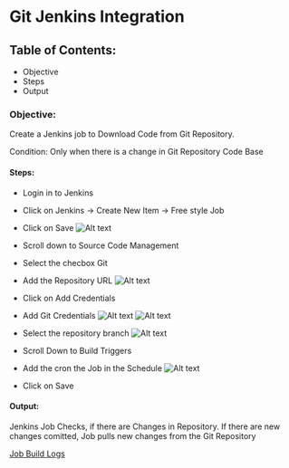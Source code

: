 # Git Jenkins Integration

## Table of Contents:

* Objective 
* Steps
* Output

### Objective:
Create a Jenkins job to Download Code from Git Repository.

Condition: Only when there is a change in Git Repository Code Base

#### Steps:

* Login in to Jenkins
* Click on Jenkins -> Create New Item -> Free style Job 
* Click on Save
![Alt text](https://github.com/starlord-dixon/Jenkins-Pipeline-Plugin-Tutorial/blob/master/images/Scenario%20101%20-%20Git/Create%20Job.png "Create Job")

* Scroll down to Source Code Management
* Select the checbox Git


* Add the Repository URL
![Alt text](https://github.com/starlord-dixon/Jenkins-Pipeline-Plugin-Tutorial/blob/master/images/Scenario%20101%20-%20Git/Add%20Repositoy%20URL.png "Create Job")
* Click on Add Credentials
* Add Git Credentials
![Alt text](https://github.com/starlord-dixon/Jenkins-Pipeline-Plugin-Tutorial/blob/master/images/Scenario%20101%20-%20Git/Add%20Git%20Credentials%20To%20Jenkins.png "Create Job")
![Alt text](https://github.com/starlord-dixon/Jenkins-Pipeline-Plugin-Tutorial/blob/master/images/Scenario%20101%20-%20Git/Add%20Git%20Credentials%20To%20Jenkins%20Job.png "Create Job")

* Select the repository branch
![Alt text](https://github.com/starlord-dixon/Jenkins-Pipeline-Plugin-Tutorial/blob/master/images/Scenario%20101%20-%20Git/Select%20Git%20Branch.png "Create Job")

* Scroll Down to Build Triggers
* Add the cron the Job in the Schedule
![Alt text](https://github.com/starlord-dixon/Jenkins-Pipeline-Plugin-Tutorial/blob/master/images/Scenario%20101%20-%20Git/Schedule%20the%20Polling.png "Create Job")

* Click on  Save


#### Output:

Jenkins Job Checks, if there are Changes in Repository.
If there are new changes comitted, Job pulls new changes from the Git Repository


[Job Build Logs](https://github.com/starlord-dixon/Jenkins-Git-Plugin-Tutorial/tree/master/Scenario%20101%20-%20Git/download-repo-git/builds)
